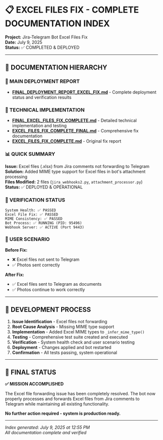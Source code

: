 # 📋 EXCEL FILES FIX - COMPLETE DOCUMENTATION INDEX

**Project:** Jira-Telegram Bot Excel Files Fix  
**Date:** July 9, 2025  
**Status:** ✅ COMPLETED & DEPLOYED  

---

## 📄 DOCUMENTATION HIERARCHY

### 🎯 MAIN DEPLOYMENT REPORT
- **[FINAL_DEPLOYMENT_REPORT_EXCEL_FIX.md](FINAL_DEPLOYMENT_REPORT_EXCEL_FIX.md)** - Complete deployment status and verification results

### 🔧 TECHNICAL IMPLEMENTATION
- **[FINAL_EXCEL_FILES_FIX_COMPLETE.md](FINAL_EXCEL_FILES_FIX_COMPLETE.md)** - Detailed technical implementation and testing
- **[EXCEL_FILES_FIX_COMPLETE_FINAL.md](EXCEL_FILES_FIX_COMPLETE_FINAL.md)** - Comprehensive fix documentation  
- **[EXCEL_FILES_FIX_COMPLETE.md](EXCEL_FILES_FIX_COMPLETE.md)** - Original fix report

### 📊 QUICK SUMMARY

**Issue:** Excel files (.xlsx) from Jira comments not forwarding to Telegram  
**Solution:** Added MIME type support for Excel files in bot's attachment processing  
**Files Modified:** 2 files (`jira_webhooks2.py`, `attachment_processor.py`)  
**Status:** ✅ DEPLOYED & OPERATIONAL  

### 🧪 VERIFICATION STATUS

```
System Health: ✅ PASSED
Excel File Fix: ✅ PASSED  
MIME Consistency: ✅ PASSED
Bot Process: ✅ RUNNING (PID: 95496)
Webhook Server: ✅ ACTIVE (Port 9443)
```

### 🎯 USER SCENARIO

**Before Fix:**
- ❌ Excel files not sent to Telegram
- ✅ Photos sent correctly

**After Fix:**
- ✅ Excel files sent to Telegram as documents
- ✅ Photos continue to work correctly

---

## 🔄 DEVELOPMENT PROCESS

1. **Issue Identification** - Excel files not forwarding
2. **Root Cause Analysis** - Missing MIME type support
3. **Implementation** - Added Excel MIME types to `_infer_mime_type()` 
4. **Testing** - Comprehensive test suite created and executed
5. **Verification** - System health check and user scenario testing
6. **Deployment** - Changes applied and bot restarted
7. **Confirmation** - All tests passing, system operational

---

## 🚀 FINAL STATUS

**✅ MISSION ACCOMPLISHED**

The Excel file forwarding issue has been completely resolved. The bot now properly processes and forwards Excel files from Jira comments to Telegram while maintaining all existing functionality.

**No further action required - system is production ready.**

---

*Index generated: July 9, 2025 at 12:55 PM*  
*All documentation complete and verified*
